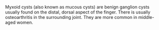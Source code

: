 Myxoid cysts (also known as mucous cysts) are benign ganglion cysts usually found on the distal, dorsal aspect of the finger. There is usually osteoarthritis in the surrounding joint. They are more common in middle\-aged women.